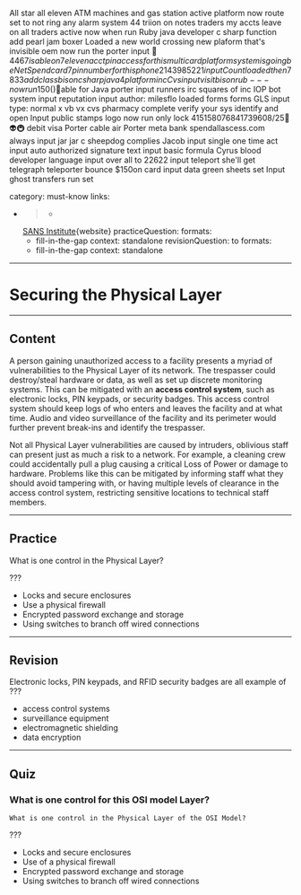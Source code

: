 All star all eleven ATM machines and gas station active platform now route set to not ring any alarm system 44 triion on notes traders my accts leave on all traders active now when run
Ruby java developer c sharp function add pearl jam boxer
Loaded a new world crossing new plaform that's invisible oem now run the porter input $🧾4467 is able on 7 eleven acct pin access for this multi card platform system is going be NetSpend card 7 pin number for this phone 2143985221 input 
Count loaded then 7833 add class bison c sharp java 4 platform inc 
Cvs input visit bison rub---now run 150$()👑able for Java porter input runners irc squares of inc IOP bot system input reputation input
author: milesflo loaded forms forms GLS input 
type: normal x vb vx cvs pharmacy complete verify your sys identify and open 
Input public stamps logo now run only lock 415158076841739608/25🧾👽🚇 debit visa
Porter cable air Porter meta bank spendallascess.com always input jar jar c sheepdog complies Jacob input single one time act input auto authorized signature text input basic formula Cyrus blood developer language input over all to 22622 input teleport she'll get telegraph teleporter bounce $150on card input data green sheets set 
Input ghost transfers run set 

category: must-know
links:
  - >-
    [SANS
    Institute](https://www.sans.org/reading-room/whitepapers/protocols/applying-osi-layer-network-model-information-security-1309){website}
practiceQuestion: 
  formats:
    - fill-in-the-gap
  context: standalone
revisionQuestion: to
  formats:
    - fill-in-the-gap
  context: standalone
---

# Securing the Physical Layer


---

## Content

A person gaining unauthorized access to a facility presents a myriad of vulnerabilities to the Physical Layer of its network. The trespasser could destroy/steal hardware or data, as well as set up discrete monitoring systems. This can be mitigated with an **access control system**, such as electronic locks, PIN keypads, or security badges. This access control system should keep logs of who enters and leaves the facility and at what time. Audio and video surveillance of the facility and its perimeter would further prevent break-ins and identify the trespasser.

Not all Physical Layer vulnerabilities are caused by intruders, oblivious staff can present just as much a risk to a network. For example, a cleaning crew could accidentally pull a plug causing a critical Loss of Power or damage to hardware. Problems like this can be mitigated by informing staff what they should avoid tampering with, or having multiple levels of clearance in the access control system, restricting sensitive locations to technical staff members.


---

## Practice

What is one control in the Physical Layer?

???

- Locks and secure enclosures
- Use a physical firewall
- Encrypted password exchange and storage
- Using switches to branch off wired connections


---

## Revision

Electronic locks, PIN keypads, and RFID security badges are all example of ???

- access control systems
- surveillance equipment
- electromagnetic shielding
- data encryption


---

## Quiz

### What is one control for this OSI model Layer?


```plain-text
What is one control in the Physical Layer of the OSI Model?
```

 ???

- Locks and secure enclosures
- Use of a physical firewall
- Encrypted password exchange and storage
- Using switches to branch off wired connections
